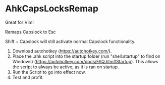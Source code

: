 # AhkCapsLocksRemap

Great for Vim!

Remaps Capslock to Esc

Shift + Capslock will still activate normal Capslock functionality.

1. Download autohotkey (https://autohotkey.com/).
1. Place the .ahk script into the startup folder (run "shell:startup" to find on Windows) (https://autohotkey.com/docs/FAQ.htm#Startup). This allows the script to always be active, as it is ran on startup.
1. Run the Script to go into effect now.
1. Test and profit.
